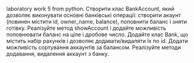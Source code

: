 laboratory work 5 from python.
Створити клас BankAccount, який дозволяє виконувати основні банківські операції: створити акаунт (повинен містити id, owner_name, balance), поповнити баланс і зняти готівку. Реалізуйте метод showAccount і додайте можливість поповнювати баланс на ціле і дробове число. Додайте клас Bank, що містить набір рахунків і дозволяє додавати/видаляти їх по id. Додати можливість сортування аккаунтів за балансом. Реалізуйте методи додавання, видалення аккаунт з банку.
